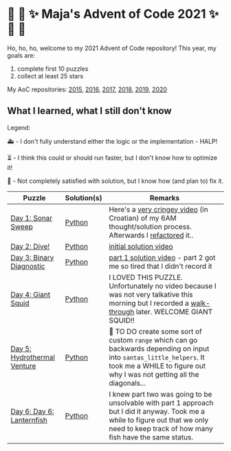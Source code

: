 # :christmas_tree: :snake: :sparkles: Maja's Advent of Code 2021 :sparkles: :snake: :christmas_tree:

Ho, ho, ho, welcome to my 2021 Advent of Code repository!
This year, my goals are:

1. complete first 10 puzzles
2. collect at least 25 stars

My AoC repositories: [2015](https://github.com/mimikrija/AdventOfCode2015), [2016](https://github.com/mimikrija/AdventOfCode2016), [2017](https://github.com/mimikrija/AdventOfCode2017), [2018](https://github.com/mimikrija/AdventOfCode2018), [2019](https://github.com/mimikrija/AdventOfCode2019), [2020](https://github.com/mimikrija/AdventOfCode2020)

## What I learned, what I still don't know

Legend:

:ambulance: - I don't fully understand either the logic or the implementation - HALP!

:hourglass_flowing_sand: - I think this could or should run faster, but I don't know how to optimize it!

:hammer: - Not completely satisfied with solution, but I know how (and plan to) fix it.

Puzzle | Solution(s) | Remarks |
---    |---    |----
[Day 1: Sonar Sweep](https://adventofcode.com/2021/day/1) | [Python](python/01.py) | Here's a [very cringey video](https://youtu.be/-MHDfcas4zo) (in Croatian) of my 6AM thought/solution process. Afterwards I [refactored](https://youtu.be/kGzPefiVyAU) it.. |
[Day 2: Dive!](https://adventofcode.com/2021/day/2) | [Python](python/02.py) | [initial solution video](https://youtu.be/nUwS8rRacR4) |
[Day 3: Binary Diagnostic](https://adventofcode.com/2021/day/3) | [Python](python/03.py) | [part 1 solution video](https://youtu.be/gUCD1leNNE8) - part 2 got me so tired that I didn't record it |
[Day 4: Giant Squid](https://adventofcode.com/2021/day/4) | [Python](python/04.py) | I LOVED THIS PUZZLE. Unfortunately no video because I was not very talkative this morning but I recorded a [walk-through](https://youtu.be/ylToOHi-eLE) later. WELCOME GIANT SQUID!! |
[Day 5: Hydrothermal Venture](https://adventofcode.com/2021/day/5) | [Python](python/05.py) | :hammer: TO DO create some sort of custom `range` which can go backwards depending on input into `santas_little_helpers`. It took me a WHILE to figure out why I was not getting all the diagonals... |
[Day 6: Day 6: Lanternfish](https://adventofcode.com/2021/day/6) | [Python](python/06.py) | I knew part two was going to be unsolvable with part 1 approach but I did it anyway. Took me a while to figure out that we only need to keep track of how many fish have the same status. |

